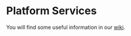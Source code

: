 # Platform Services

You will find some useful information in our [wiki](https://wiki.swisstxt.ch/display/PO/Platform+Services).
